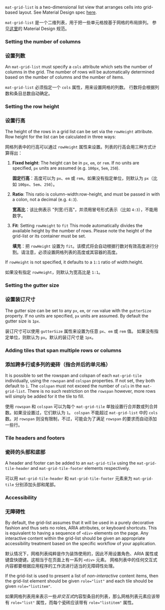 `mat-grid-list` is a two-dimensional list view that arranges cells into grid-based layout.
See Material Design spec [here](https://material.io/design/components/image-lists.html).

`mat-grid-list` 是一个二维列表，用于把一些单元格按基于网格的布局排列。
参见[这里](https://material.io/design/components/image-lists.html)的 Material Design 规范。

<!-- example(grid-list-overview) -->

### Setting the number of columns

### 设置列数

An `mat-grid-list` must specify a `cols` attribute which sets the number of columns in the grid. The
number of rows will be automatically determined based on the number of columns and the number of
items.

`mat-grid-list` 必须指定一个 `cols` 属性，用来设置网格的列数。
行数将会根据列数和条目总数自动确定。

### Setting the row height

### 设置行高

The height of the rows in a grid list can be set via the `rowHeight` attribute. Row height for the
list can be calculated in three ways:

网格列表中的行高可以通过 `rowHeight` 属性来设置。列表的行高会用三种方式计算得出：

1. **Fixed height**: The height can be in `px`, `em`, or `rem`.  If no units are specified, `px`
   units are assumed (e.g. `100px`, `5em`, `250`).

   **固定行高**：高度可以为 `px`、`em` 或 `rem`。如果没有指定单位，则默认为 `px`（比如 `100px`、`5em`、`250`）。

1. **Ratio**: This ratio is column-width:row-height, and must be passed in with a colon, not a
   decimal (e.g. `4:3`).

   **宽高比**：该比例表示 "列宽:行高"，并须用冒号形式表示（比如 `4:3`），不能用数字。

1. **Fit**:  Setting `rowHeight` to `fit` This mode automatically divides the available height by
   the number of rows.  Please note the height of the grid-list or its container must be set.

   **填充**：把 `rowHeight` 设置为 `fit`。该模式将会自动根据行数对有效高度进行分割。请注意，必须设置网格列表的高度或其容器的高度。

If `rowHeight` is not specified, it defaults to a `1:1` ratio of width:height.

如果没有指定 `rowHeight`，则默认为宽高比是 `1:1`。

### Setting the gutter size

### 设置装订尺寸

The gutter size can be set to any `px`, `em`, or `rem` value with the `gutterSize` property.  If no
units are specified, `px` units are assumed. By default the gutter size is `1px`.

装订尺寸可以使用 `gutterSize` 属性来设置为任意 `px`、`em` 或 `rem` 值。
如果没有指定单位，则默认为 `px`。默认的装订尺寸是 `1px`。

### Adding tiles that span multiple rows or columns

### 添加跨多行或多列的瓷砖（指合并后的单元格）

It is possible to set the rowspan and colspan of each `mat-grid-tile` individually, using the
`rowspan` and `colspan` properties. If not set, they both default to `1`. The `colspan` must not
exceed the number of `cols` in the `mat-grid-list`. There is no such restriction on the `rowspan`
however, more rows will simply be added for it the tile to fill.

使用 `rowspan` 和 `colspan` 可以为每个 `mat-grid-tile` 单独设置行合并数或列合并数。如果没设置过，它们默认为 `1`。
`colspan` 不能超过 `mat-grid-list` 中的 `cols` 数。对 `rowspan` 则没有限制，不过，可能会为了满足 `rowspan` 的要求而自动添加一些行。

### Tile headers and footers

### 瓷砖的头部和底部

A header and footer can be added to an `mat-grid-tile` using the `mat-grid-tile-header` and
`mat-grid-tile-footer` elements respectively.

可以用 `mat-grid-tile-header` 和 `mat-grid-tile-footer` 元素来为 `mat-grid-tile` 分别添加头部和尾部。

### Accessibility

### 无障碍性

By default, the grid-list assumes that it will be used in a purely decorative fashion and thus sets
no roles, ARIA attributes, or keyboard shortcuts. This is equivalent to having a sequence of `<div>`
elements on the page. Any interactive content within the grid-list should be given an appropriate
accessibility treatment based on the specific workflow of your application.

默认情况下，网格列表纯粹是作为装饰使用的，因此不用设置角色、ARIA 属性或键盘快捷键。这相当于在页面上有一系列 `<div>` 元素。
网格列表中的任何交互式内容都要根据应用程序的工作流进行适当的无障碍性处理。

If the grid-list is used to present a list of _non-interactive_ content items, then the grid-list
element should be given `role="list"` and each tile should be given `role="listitem"`.

如果网格列表用来表示一些*非交互式*内容型条目的列表，那么网格列表元素应该带有 `role="list"` 属性，而每个瓷砖应该带有 `role="listitem"` 属性。
